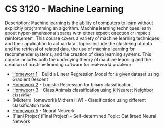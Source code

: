# CS 3120 - Machine Learning

Description: Machine learning is the ability of computers to learn without explicitly programming an algorithm. Machine learning techniques learn about hyper-dimensional spaces with either explicit direction or implicit reinforcement. This course covers a variety of machine learning techniques and their application to actual data. Topics include the clustering of data and the retrieval of related data, the use of machine learning for recommender systems, and the creation of deep learning systems. This course includes both the underlying theory of machine learning and the creation of machine learning software for real-world problems.

- [Homework 1](HW1) - Build a Linear Regression Model for a given dataset using Gradient Descent
- [Homework 2](HW2) - Logistic Regression for binary classification
- [Homweork 3](HW3) - Class Animals classification using K-Nearest Neighbor classifier
- [Midterm Homework](Midtern HW) - Classification using different classification tools
- [Homework 5](HW5) - Neural Network
- [Fianl Project](Final Project) - Self-determined Topic: Cat Breed Neural Network
